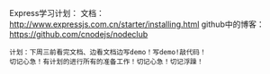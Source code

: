 Express学习计划：
	文档：http://www.expressjs.com.cn/starter/installing.html
	github中的博客：https://github.com/cnodejs/nodeclub

	计划：下周三前看完文档、边看文档边写demo！写demo!敲代码！
	切记心急！有计划的进行所有的准备工作！切记心急！切记浮躁！